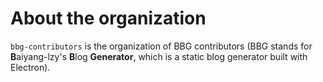# About the organization

```bbg-contributors``` is the organization of BBG contributors (BBG stands for **B**aiyang-lzy's **B**log **Generator**, which is a static blog generator built with Electron).
